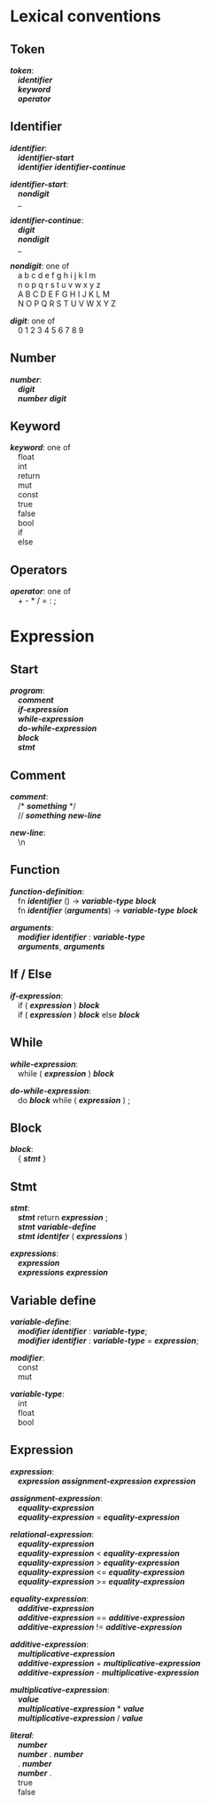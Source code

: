 # Lexical conventions
## Token
<b>*token*</b>:<br>
&emsp;<b>*identifier*</b><br>
&emsp;<b>*keyword*</b><br>
&emsp;<b>*operator*</b><br>

## Identifier
<b>*identifier*</b>:<br>
&emsp;<b>*identifier-start*</b><br>
&emsp;<b>*identifier*</b> <b>*identifier-continue*</b>

<b>*identifier-start*</b>:<br>
&emsp;<b>*nondigit*</b><br>
&emsp;_<br>

<b>*identifier-continue*</b>:<br>
&emsp;<b>*digit*</b><br>
&emsp;<b>*nondigit*</b><br>
&emsp;_<br>

<b>*nondigit*</b>: one of<br>
&emsp;a b c d e f g h i j k l m<br>
&emsp;n o p q r s t u v w x y z<br>
&emsp;A B C D E F G H I J K L M<br>
&emsp;N O P Q R S T U V W X Y Z<br>

<b>*digit*</b>: one of<br>
&emsp;0 1 2 3 4 5 6 7 8 9<br>

## Number
<b>*number*</b>:<br>
&emsp;<b>*digit*</b><br>
&emsp;<b>*number*</b> <b>*digit*</b><br>

## Keyword
<b>*keyword*</b>: one of<br>
&emsp;float<br>
&emsp;int<br>
&emsp;return<br>
&emsp;mut<br>
&emsp;const<br>
&emsp;true<br>
&emsp;false<br>
&emsp;bool<br>
&emsp;if<br>
&emsp;else<br>

## Operators
<b>*operator*</b>: one of<br>
&emsp;+ - * / = : ;<br>

# Expression
## Start
<b>*program*</b>:<br>
&emsp;<b>*comment*</b><br>
&emsp;<b>*if-expression*</b><br>
&emsp;<b>*while-expression*</b><br>
&emsp;<b>*do-while-expression*</b><br>
&emsp;<b>*block*</b><br>
&emsp;<b>*stmt*</b><br>

## Comment
<b>*comment*</b>:<br>
&emsp;/* <b>*something*</b> */<br>
&emsp;// <b>*something*</b> <b>*new-line*</b><br>

<b>*new-line*</b>:<br>
&emsp;\n<br>

## Function
<b>*function-definition*</b>:<br>
&emsp;fn <b>*identifier*</b> () -> <b>*variable-type*</b> <b>*block*</b><br>
&emsp;fn <b>*identifier*</b> (<b>*arguments*</b>) -> <b>*variable-type*</b> <b>*block*</b><br>

<b>*arguments*</b>:<br>
&emsp;<b>*modifier*</b> <b>*identifier*</b> : <b>*variable-type*</b><br>
&emsp;<b>*arguments*</b>, <b>*arguments*</b>

## If / Else
<b>*if-expression*</b>:<br>
&emsp;if ( <b>*expression*</b> ) <b>*block*</b><br>
&emsp;if ( <b>*expression*</b> ) <b>*block*</b> else <b>*block*</b>

## While
<b>*while-expression*</b>:<br>
&emsp;while ( <b>*expression*</b> ) <b>*block*</b><br>

<b>*do-while-expression*</b>:<br>
&emsp;do <b>*block*</b> while ( <b>*expression*</b> ) ;<br>

## Block
<b>*block*</b>:<br>
&emsp;{ <b>*stmt*</b> }

## Stmt
<b>*stmt*</b>:<br>
&emsp;<b>*stmt*</b> return <b>*expression*</b> ;<br>
&emsp;<b>*stmt*</b> <b>*variable-define*</b><br>
&emsp;<b>*stmt*</b> <b>*identifer*</b> ( <b>*expressions*</b> ) <br>

<b>*expressions*</b>:<br>
&emsp;<b>*expression*</b><br>
&emsp;<b>*expressions*</b> <b>*expression*</b>

## Variable define
<b>*variable-define*</b>:<br>
&emsp;<b>*modifier*</b> <b>*identifier*</b> : <b>*variable-type*</b>;<br>
&emsp;<b>*modifier*</b> <b>*identifier*</b> : <b>*variable-type*</b> = <b>*expression*</b>;<br>

<b>*modifier*</b>:<br>
&emsp;const<br>
&emsp;mut<br>

<b>*variable-type*</b>:<br>
&emsp;int<br>
&emsp;float<br>
&emsp;bool<br>

## Expression
<b>*expression*</b>:<br>
&emsp;<b>*expression*</b> <b>*assignment-expression*</b> <b>*expression*</b><br>

<b>*assignment-expression*</b>:<br>
&emsp;<b>*equality-expression*</b><br>
&emsp;<b>*equality-expression*</b> = <b>*equality-expression*</b><br>

<b>*relational-expression*</b>:<br>
&emsp;<b>*equality-expression*</b><br>
&emsp;<b>*equality-expression*</b> < <b>*equality-expression*</b><br>
&emsp;<b>*equality-expression*</b> > <b>*equality-expression*</b><br>
&emsp;<b>*equality-expression*</b> <= <b>*equality-expression*</b><br>
&emsp;<b>*equality-expression*</b> >= <b>*equality-expression*</b><br>

<b>*equality-expression*</b>:<br>
&emsp;<b>*additive-expression*</b><br>
&emsp;<b>*additive-expression*</b> == <b>*additive-expression*</b><br>
&emsp;<b>*additive-expression*</b> != <b>*additive-expression*</b><br>

<b>*additive-expression*</b>:<br>
&emsp;<b>*multiplicative-expression*</b><br>
&emsp;<b>*additive-expression*</b> + <b>*multiplicative-expression*</b><br>
&emsp;<b>*additive-expression*</b> - <b>*multiplicative-expression*</b><br>

<b>*multiplicative-expression*</b>:<br>
&emsp;<b>*value*</b><br>
&emsp;<b>*multiplicative-expression*</b> * <b>*value*</b><br>
&emsp;<b>*multiplicative-expression*</b> / <b>*value*</b><br>

<b>*literal*</b>:<br>
&emsp;<b>*number*</b><br>
&emsp;<b>*number*</b> . <b>*number*</b><br>
&emsp;. <b>*number*</b><br>
&emsp;<b>*number*</b> .<br>
&emsp;true<br>
&emsp;false<br>